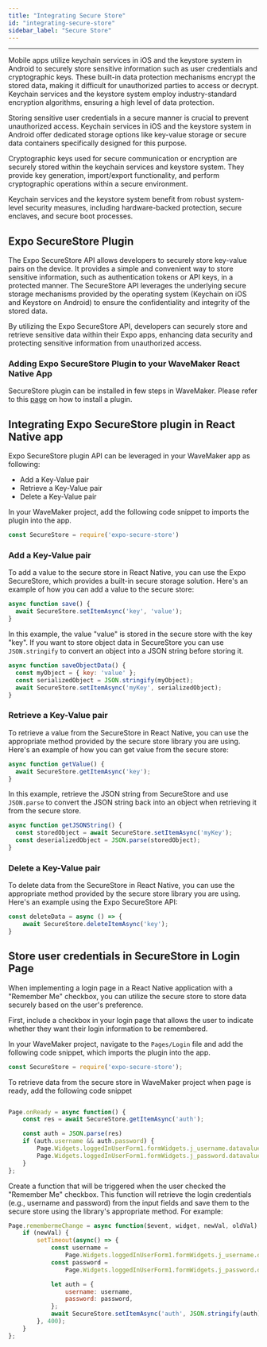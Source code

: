 ```yaml
---
title: "Integrating Secure Store"
id: "integrating-secure-store"
sidebar_label: "Secure Store"
---
```

---
Mobile apps utilize keychain services in iOS and the keystore system in Android to securely store sensitive information such as user credentials and cryptographic keys. These built-in data protection mechanisms encrypt the stored data, making it difficult for unauthorized parties to access or decrypt. Keychain services and the keystore system employ industry-standard encryption algorithms, ensuring a high level of data protection.

Storing sensitive user credentials in a secure manner is crucial to prevent unauthorized access. Keychain services in iOS and the keystore system in Android offer dedicated storage options like key-value storage or secure data containers specifically designed for this purpose.

Cryptographic keys used for secure communication or encryption are securely stored within the keychain services and keystore system. They provide key generation, import/export functionality, and perform cryptographic operations within a secure environment.

Keychain services and the keystore system benefit from robust system-level security measures, including hardware-backed protection, secure enclaves, and secure boot processes.


## Expo SecureStore Plugin

The Expo SecureStore API allows developers to securely store key-value pairs on the device. It provides a simple and convenient way to store sensitive information, such as authentication tokens or API keys, in a protected manner. The SecureStore API leverages the underlying secure storage mechanisms provided by the operating system (Keychain on iOS and Keystore on Android) to ensure the confidentiality and integrity of the stored data.

By utilizing the Expo SecureStore API, developers can securely store and retrieve sensitive data within their Expo apps, enhancing data security and protecting sensitive information from unauthorized access.

### Adding Expo SecureStore Plugin to your WaveMaker React Native App​

SecureStore plugin can be installed in few steps in WaveMaker. Please refer to this [page](https://docs.wavemaker.com/learn/react-native/third-party-expo-plugins#expo)
on how to install a plugin.

## Integrating Expo SecureStore plugin in React Native app

Expo SecureStore plugin API can be leveraged in your WaveMaker app as following:

- Add a Key-Value pair
- Retrieve a Key-Value pair
- Delete a Key-Value pair

In your WaveMaker project, add the following code snippet to imports the plugin into the app.


```javascript
const SecureStore = require('expo-secure-store')
```

### Add a Key-Value pair

To add a value to the secure store in React Native, you can use the Expo SecureStore, which provides a built-in secure storage solution. Here's an example of how you can add a value to the secure store:

```javascript
async function save() {
  await SecureStore.setItemAsync('key', 'value');
}
```

In this example, the value "value" is stored in the secure store with the key "key".
If you want to store object data in SecureStore you can use `JSON.stringify` to convert an object into a JSON string before storing it.

```javascript
async function saveObjectData() {
  const myObject = { key: 'value' };
  const serializedObject = JSON.stringify(myObject);
  await SecureStore.setItemAsync('myKey', serializedObject);
}
```

### Retrieve a Key-Value pair

To retrieve a value from the SecureStore in React Native, you can use the appropriate method provided by the secure store library you are using. Here's an example of how you can get value from the secure store:

```javascript
async function getValue() {
  await SecureStore.getItemAsync('key');
}
```

In this example, retrieve the JSON string from SecureStore and use `JSON.parse` to convert the JSON string back into an object when retrieving it from the secure store.

```javascript
async function getJSONString() {
  const storedObject = await SecureStore.setItemAsync('myKey');
  const deserializedObject = JSON.parse(storedObject);
}
```

### Delete a Key-Value pair

To delete data from the SecureStore in React Native, you can use the appropriate method provided by the secure store library you are using. Here's an example using the Expo SecureStore API:

```javascript
const deleteData = async () => {
    await SecureStore.deleteItemAsync('key');
}
```

## Store user credentials in SecureStore in Login Page

When implementing a login page in a React Native application with a "Remember Me" checkbox, you can utilize the secure store to store data securely based on the user's preference.

First, include a checkbox in your login page that allows the user to indicate whether they want their login information to be remembered. 

In your WaveMaker project, navigate to the `Pages/Login` file and add the following code snippet, which imports the plugin into the app.

```javascript
const SecureStore = require('expo-secure-store');
```

To retrieve data from the secure store in WaveMaker project when page is ready, add the following code snippet

```javascript

Page.onReady = async function() {
    const res = await SecureStore.getItemAsync('auth');

    const auth = JSON.parse(res)
    if (auth.username && auth.password) {
        Page.Widgets.loggedInUserForm1.formWidgets.j_username.datavalue = auth.username;
        Page.Widgets.loggedInUserForm1.formWidgets.j_password.datavalue = auth.password;
    }
};
```

Create a function that will be triggered when the user checked the "Remember Me" checkbox. This function will retrieve the login credentials (e.g., username and password) from the input fields and save them to the secure store using the library's appropriate method. For example:

```javascript
Page.remembermeChange = async function($event, widget, newVal, oldVal) {
    if (newVal) {
        setTimeout(async() => {
            const username =
                Page.Widgets.loggedInUserForm1.formWidgets.j_username.datavalue;
            const password =
                Page.Widgets.loggedInUserForm1.formWidgets.j_password.datavalue;

            let auth = {
                username: username,
                password: password,
            };
            await SecureStore.setItemAsync('auth', JSON.stringify(auth));
        }, 400);
    }
};
```